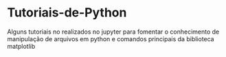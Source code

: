 # Tutoriais-de-Python
Alguns tutoriais no realizados no jupyter para fomentar o conhecimento de manipulação de arquivos em python e comandos principais da biblioteca matplotlib
